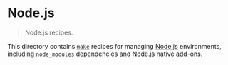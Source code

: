 # Node.js

> Node.js recipes.

<!-- Section to include introductory text. Make sure to keep an empty line after the intro `section` element and another before the `/section` close. -->

<section class="intro">

This directory contains [`make`][make] recipes for managing [Node.js][node-js] environments, including `node_modules` dependencies and Node.js native [add-ons][node-js-add-ons].

</section>

<!-- /.intro -->

<!-- Section to include notes. Make sure to keep an empty line after the `section` element and another before the `/section` close. -->

<section class="notes">

</section>

<!-- /.notes -->

<!-- Section for all links. Make sure to keep an empty line after the `section` element and another before the `/section` close. -->

<section class="links">

[make]: https://www.gnu.org/software/make/

[node-js]: https://nodejs.org/en/

[node-js-add-ons]: https://nodejs.org/api/addons.html

</section>

<!-- /.links -->
